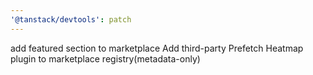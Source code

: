 ```yaml
---
'@tanstack/devtools': patch
---
```


add featured section to marketplace
Add third-party Prefetch Heatmap plugin to marketplace registry(metadata-only)